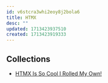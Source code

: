 ```yaml
---
id: v6stcra3whi2eoy8j2bola6
title: HTMX
desc: ""
updated: 1713423937510
created: 1713423919333
---
```


## Collections

- [HTMX Is So Cool I Rolled My Own!](https://dbushell.com/2024/04/16/htmx-and-modern-javascript/)
